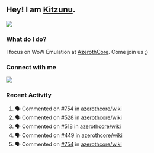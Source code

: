 ## Hey! I am [Kitzunu](https://Github.com/Kitzunu).

<!--<a href="https://github-readme-stats.kitzunu.vercel.app/api?username=Kitzunu&show_icons=true&theme=dark">
  <img align="center" src="https://github-readme-stats.kitzunu.vercel.app/api?username=Kitzunu&show_icons=true&theme=dark" />
</a>-->
<a href="https://github-readme-stats.kitzunu.vercel.app/api?username=Kitzunu&show_icons=true&theme=dark">
  <img align="center" src="https://github-readme-stats.vercel.app/api/top-langs/?username=Kitzunu&layout=compact&theme=dark" />
</a>

### What do I do?

I focus on WoW Emulation at [AzerothCore](https://Github.com/AzerothCore). Come join us ;)

### Connect with me
[![](https://img.shields.io/badge/AzerothCore%20Discord-Connect%20with%20me!-green)](https://discord.com/invite/gkt4y2x)

### Recent Activity

<!--START_SECTION:activity-->
1. 🗣 Commented on [#754](https://github.com/azerothcore/wiki/issues/754) in [azerothcore/wiki](https://github.com/azerothcore/wiki)
2. 🗣 Commented on [#528](https://github.com/azerothcore/wiki/issues/528) in [azerothcore/wiki](https://github.com/azerothcore/wiki)
3. 🗣 Commented on [#518](https://github.com/azerothcore/wiki/issues/518) in [azerothcore/wiki](https://github.com/azerothcore/wiki)
4. 🗣 Commented on [#449](https://github.com/azerothcore/wiki/issues/449) in [azerothcore/wiki](https://github.com/azerothcore/wiki)
5. 🗣 Commented on [#754](https://github.com/azerothcore/wiki/issues/754) in [azerothcore/wiki](https://github.com/azerothcore/wiki)
<!--END_SECTION:activity-->
